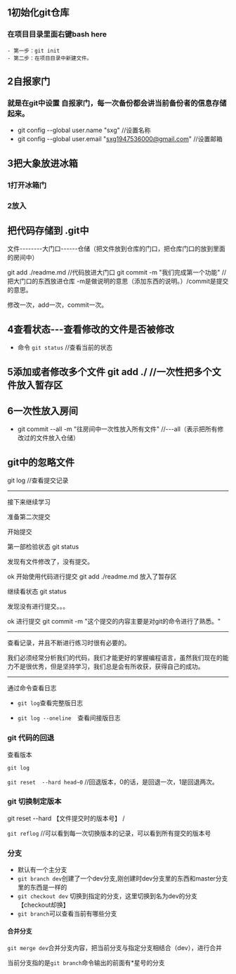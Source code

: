 ## 1初始化git仓库
### 在项目目录里面右键bash here
    - 第一步：git init
    - 第二步：在项目目录中新建文件。

## 2自报家门
### 就是在git中设置 自报家门，每一次备份都会讲当前备份者的信息存储起来。
- git config --global user.name  "sxg"   //设置名称
- git config --global user.email "sxg1947536000@gmail.com"  //设置邮箱

## 3把大象放进冰箱
### 1打开冰箱门
### 2放入

## 把代码存储到 .git中
文件--------大门口------仓储（把文件放到仓库的门口，把仓库门口的放到里面的房间中）

git add ./readme.md    //代码放进大门口
git commit -m "我们完成第一个功能" //把大门口的东西放进仓库 -m是做说明的意思（添加东西的说明。）/commit是提交的意思。

修改一次，add一次，commit一次。

## 4查看状态---查看修改的文件是否被修改
- 命令 `git status`  //查看当前的状态


## 5添加或者修改多个文件   git add ./          //一次性把多个文件放入暂存区


## 6一次性放入房间   
- git commit --all -m "往房间中一次性放入所有文件"  //---all（表示把所有修改过的文件放入仓储）

## git中的忽略文件
git log   //查看提交记录

---
接下来继续学习

准备第二次提交

开始提交

第一部检验状态  git status

发现有文件修改了，没有提交。

ok 开始使用代码进行提交 git add ./readme.md  放入了暂存区

继续看状态  git status

发现没有进行提交。。。

ok 进行提交   git  commit  -m "这个提交的内容主要是对git的命令进行了熟悉。"

---

查看记录，并且不断进行练习时很有必要的。

我们必须经常分析我们的代码，我们才能更好的掌握编程语言，虽然我们现在的能力不是很优秀，但是坚持学习，我们总是会有所收获，获得自己的成功。

---

通过命令查看日志

- `git log`查看完整版日志

- `git log --oneline  `查看间接版日志

  

###  git 代码的回退

查看版本

`git log`

`git reset  --hard head~0`  //回退版本，0的话，是回退一次，1是回退两次。

### git 切换制定版本

git reset --hard 【文件提交时的版本号】  / 

`git reflog`     //可以看到每一次切换版本的记录，可以看到所有提交的版本号

### 分支

- 默认有一个主分支
- `git branch dev`创建了一个dev分支,刚创建时dev分支里的东西和master分支里的东西是一样的
- `git checkout dev` 切换到指定的分支，这里切换到名为dev的分支【checkout却换】
- `git branch`可以查看当前有哪些分支

#### 合并分支

`git merge dev`合并分支内容，把当前分支与指定分支相结合（dev），进行合并

当前分支指的是`git branch`命令输出的前面有*星号的分支

